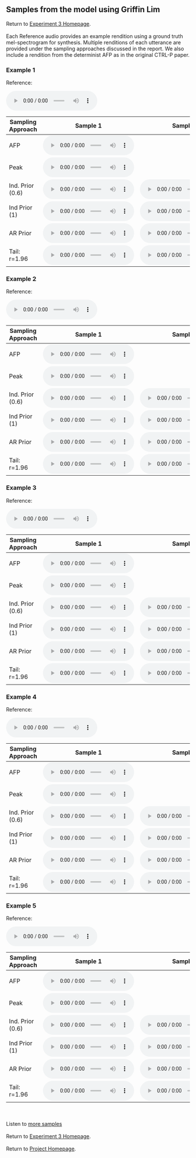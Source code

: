 <!-- exp 3 -->

## Samples from the model using Griffin Lim

Return to [Experiment 3 Homepage](https://ljlj9.github.io/mscproject/experiment_3_test.html).
<br><br>
Each Reference audio provides an example rendition using a ground truth mel-spectrogram for synthesis.
Multiple renditions of each utterance are provided under the sampling approaches discussed in the report. We also include a rendition from the determinist AFP as in the original CTRL-P paper.
### Example 1

Reference:        
<p><audio src="Exp3Test/Example1/reference.wav" controls style="width: 250px;"></audio></p>

| Sampling Approach | Sample 1 | Sample 2 | Sample 3 | Sample 4 | Sample 5 |
| --- | --- | --- | --- | --- | --- |
| AFP | <audio src="afp_web_samples/Example1.wav" controls style="width: 250px;"></audio> | | | | |
| Peak  | <audio src="Exp3Test/Example1/mean/sample_1.wav" controls style="width: 250px;"></audio> | | | | |
| Ind. Prior (0.6) | <audio src="Exp3Test/Example1/scaled06/sample_1.wav" controls style="width: 250px;"></audio> | <audio src="Exp3Test/Example1/scaled06/sample_2.wav" controls style="width: 250px;"></audio> | <audio src="Exp3Test/Example1/scaled06/sample_3.wav" controls style="width: 250px;"></audio> | <audio src="Exp3Test/Example1/scaled06/sample_4.wav" controls style="width: 250px;"></audio> | <audio src="Exp3Test/Example1/scaled06/sample_5.wav" controls style="width: 250px;"></audio> |
| Ind Prior (1) | <audio src="Exp3Test/Example1/prior/sample_1.wav" controls style="width: 250px;"></audio> | <audio src="Exp3Test/Example1/prior/sample_2.wav" controls style="width: 250px;"></audio> | <audio src="Exp3Test/Example1/prior/sample_3.wav" controls style="width: 250px;"></audio> | <audio src="Exp3Test/Example1/prior/sample_4.wav" controls style="width: 250px;"></audio> | <audio src="Exp3Test/Example1/prior/sample_5.wav" controls style="width: 250px;"></audio> |
| AR Prior | <audio src="Exp3Test/Example1/ar_prior/sample_1.wav" controls style="width: 250px;"></audio> | <audio src="Exp3Test/Example1/ar_prior/sample_2.wav" controls style="width: 250px;"></audio> | <audio src="Exp3Test/Example1/ar_prior/sample_3.wav" controls style="width: 250px;"></audio> | <audio src="Exp3Test/Example1/ar_prior/sample_4.wav" controls style="width: 250px;"></audio> | <audio src="Exp3Test/Example1/ar_prior/sample_5.wav" controls style="width: 250px;"></audio> |
| Tail: r=1.96 | <audio src="Exp3Test/Example1/tail2/sample_1.wav" controls style="width: 250px;"></audio> | <audio src="Exp3Test/Example1/tail2/sample_2.wav" controls style="width: 250px;"></audio> | <audio src="Exp3Test/Example1/tail2/sample_3.wav" controls style="width: 250px;"></audio> | <audio src="Exp3Test/Example1/tail2/sample_4.wav" controls style="width: 250px;"></audio> | <audio src="Exp3Test/Example1/tail2/sample_5.wav" controls style="width: 250px;"></audio> |

### Example 2

Reference:          
<p><audio src="Exp3Test/Example2/reference.wav" controls style="width: 250px;"></audio></p>

| Sampling Approach | Sample 1 | Sample 2 | Sample 3 | Sample 4 | Sample 5 |
| --- | --- | --- | --- | --- | --- |
| AFP | <audio src="afp_web_samples/Example2.wav" controls style="width: 250px;"></audio> | | | | |
| Peak  | <audio src="Exp3Test/Example2/mean/sample_1.wav" controls style="width: 250px;"></audio> | | | | |
| Ind. Prior (0.6) | <audio src="Exp3Test/Example2/scaled06/sample_1.wav" controls style="width: 250px;"></audio> | <audio src="Exp3Test/Example2/scaled06/sample_2.wav" controls style="width: 250px;"></audio> | <audio src="Exp3Test/Example2/scaled06/sample_3.wav" controls style="width: 250px;"></audio> | <audio src="Exp3Test/Example2/scaled06/sample_4.wav" controls style="width: 250px;"></audio> | <audio src="Exp3Test/Example2/scaled06/sample_5.wav" controls style="width: 250px;"></audio> |
| Ind Prior (1) | <audio src="Exp3Test/Example2/prior/sample_1.wav" controls style="width: 250px;"></audio> | <audio src="Exp3Test/Example2/prior/sample_2.wav" controls style="width: 250px;"></audio> | <audio src="Exp3Test/Example2/prior/sample_3.wav" controls style="width: 250px;"></audio> | <audio src="Exp3Test/Example2/prior/sample_4.wav" controls style="width: 250px;"></audio> | <audio src="Exp3Test/Example2/prior/sample_5.wav" controls style="width: 250px;"></audio> |
| AR Prior | <audio src="Exp3Test/Example2/ar_prior/sample_1.wav" controls style="width: 250px;"></audio> | <audio src="Exp3Test/Example2/ar_prior/sample_2.wav" controls style="width: 250px;"></audio> | <audio src="Exp3Test/Example2/ar_prior/sample_3.wav" controls style="width: 250px;"></audio> | <audio src="Exp3Test/Example2/ar_prior/sample_4.wav" controls style="width: 250px;"></audio> | <audio src="Exp3Test/Example2/ar_prior/sample_5.wav" controls style="width: 250px;"></audio> |
| Tail: r=1.96 | <audio src="Exp3Test/Example2/tail2/sample_1.wav" controls style="width: 250px;"></audio> | <audio src="Exp3Test/Example2/tail2/sample_2.wav" controls style="width: 250px;"></audio> | <audio src="Exp3Test/Example2/tail2/sample_3.wav" controls style="width: 250px;"></audio> | <audio src="Exp3Test/Example2/tail2/sample_4.wav" controls style="width: 250px;"></audio> | <audio src="Exp3Test/Example2/tail2/sample_5.wav" controls style="width: 250px;"></audio> |

### Example 3

Reference:          
<p><audio src="Exp3Test/Example3/reference.wav" controls style="width: 250px;"></audio></p>

| Sampling Approach | Sample 1 | Sample 2 | Sample 3 | Sample 4 | Sample 5 |
| --- | --- | --- | --- | --- | --- |
| AFP | <audio src="afp_web_samples/Example3.wav" controls style="width: 250px;"></audio> | | | | |
| Peak  | <audio src="Exp3Test/Example3/mean/sample_1.wav" controls style="width: 250px;"></audio> | | | | |
| Ind. Prior (0.6) | <audio src="Exp3Test/Example3/scaled06/sample_1.wav" controls style="width: 250px;"></audio> | <audio src="Exp3Test/Example3/scaled06/sample_2.wav" controls style="width: 250px;"></audio> | <audio src="Exp3Test/Example3/scaled06/sample_3.wav" controls style="width: 250px;"></audio> | <audio src="Exp3Test/Example3/scaled06/sample_4.wav" controls style="width: 250px;"></audio> | <audio src="Exp3Test/Example3/scaled06/sample_5.wav" controls style="width: 250px;"></audio> |
| Ind Prior (1) | <audio src="Exp3Test/Example3/prior/sample_1.wav" controls style="width: 250px;"></audio> | <audio src="Exp3Test/Example3/prior/sample_2.wav" controls style="width: 250px;"></audio> | <audio src="Exp3Test/Example3/prior/sample_3.wav" controls style="width: 250px;"></audio> | <audio src="Exp3Test/Example3/prior/sample_4.wav" controls style="width: 250px;"></audio> | <audio src="Exp3Test/Example3/prior/sample_5.wav" controls style="width: 250px;"></audio> |
| AR Prior | <audio src="Exp3Test/Example3/ar_prior/sample_1.wav" controls style="width: 250px;"></audio> | <audio src="Exp3Test/Example3/ar_prior/sample_2.wav" controls style="width: 250px;"></audio> | <audio src="Exp3Test/Example3/ar_prior/sample_3.wav" controls style="width: 250px;"></audio> | <audio src="Exp3Test/Example3/ar_prior/sample_4.wav" controls style="width: 250px;"></audio> | <audio src="Exp3Test/Example3/ar_prior/sample_5.wav" controls style="width: 250px;"></audio> |
| Tail: r=1.96 | <audio src="Exp3Test/Example3/tail2/sample_1.wav" controls style="width: 250px;"></audio> | <audio src="Exp3Test/Example3/tail2/sample_2.wav" controls style="width: 250px;"></audio> | <audio src="Exp3Test/Example3/tail2/sample_3.wav" controls style="width: 250px;"></audio> | <audio src="Exp3Test/Example3/tail2/sample_4.wav" controls style="width: 250px;"></audio> | <audio src="Exp3Test/Example3/tail2/sample_5.wav" controls style="width: 250px;"></audio> |

### Example 4

Reference:          
<p><audio src="Exp3Test/Example4/reference.wav" controls style="width: 250px;"></audio></p>

| Sampling Approach | Sample 1 | Sample 2 | Sample 3 | Sample 4 | Sample 5 |
| --- | --- | --- | --- | --- | --- |
| AFP | <audio src="afp_web_samples/Example4.wav" controls style="width: 250px;"></audio> | | | | |
| Peak  | <audio src="Exp3Test/Example4/mean/sample_1.wav" controls style="width: 250px;"></audio> | | | | |
| Ind. Prior (0.6) | <audio src="Exp3Test/Example4/scaled06/sample_1.wav" controls style="width: 250px;"></audio> | <audio src="Exp3Test/Example4/scaled06/sample_2.wav" controls style="width: 250px;"></audio> | <audio src="Exp3Test/Example4/scaled06/sample_3.wav" controls style="width: 250px;"></audio> | <audio src="Exp3Test/Example4/scaled06/sample_4.wav" controls style="width: 250px;"></audio> | <audio src="Exp3Test/Example4/scaled06/sample_5.wav" controls style="width: 250px;"></audio> |
| Ind Prior (1) | <audio src="Exp3Test/Example4/prior/sample_1.wav" controls style="width: 250px;"></audio> | <audio src="Exp3Test/Example4/prior/sample_2.wav" controls style="width: 250px;"></audio> | <audio src="Exp3Test/Example4/prior/sample_3.wav" controls style="width: 250px;"></audio> | <audio src="Exp3Test/Example4/prior/sample_4.wav" controls style="width: 250px;"></audio> | <audio src="Exp3Test/Example4/prior/sample_5.wav" controls style="width: 250px;"></audio> |
| AR Prior | <audio src="Exp3Test/Example4/ar_prior/sample_1.wav" controls style="width: 250px;"></audio> | <audio src="Exp3Test/Example4/ar_prior/sample_2.wav" controls style="width: 250px;"></audio> | <audio src="Exp3Test/Example4/ar_prior/sample_3.wav" controls style="width: 250px;"></audio> | <audio src="Exp3Test/Example4/ar_prior/sample_4.wav" controls style="width: 250px;"></audio> | <audio src="Exp3Test/Example4/ar_prior/sample_5.wav" controls style="width: 250px;"></audio> |
| Tail: r=1.96 | <audio src="Exp3Test/Example4/tail2/sample_1.wav" controls style="width: 250px;"></audio> | <audio src="Exp3Test/Example4/tail2/sample_2.wav" controls style="width: 250px;"></audio> | <audio src="Exp3Test/Example4/tail2/sample_3.wav" controls style="width: 250px;"></audio> | <audio src="Exp3Test/Example4/tail2/sample_4.wav" controls style="width: 250px;"></audio> | <audio src="Exp3Test/Example4/tail2/sample_5.wav" controls style="width: 250px;"></audio> |

### Example 5

Reference:          
<p><audio src="Exp3Test/Example5/reference.wav" controls style="width: 250px;"></audio></p>

| Sampling Approach | Sample 1 | Sample 2 | Sample 3 | Sample 4 | Sample 5 |
| --- | --- | --- | --- | --- | --- |
| AFP | <audio src="afp_web_samples/Example5.wav" controls style="width: 250px;"></audio> | | | | |
| Peak  | <audio src="Exp3Test/Example5/mean/sample_1.wav" controls style="width: 250px;"></audio> | | | | |
| Ind. Prior (0.6) | <audio src="Exp3Test/Example5/scaled06/sample_1.wav" controls style="width: 250px;"></audio> | <audio src="Exp3Test/Example5/scaled06/sample_2.wav" controls style="width: 250px;"></audio> | <audio src="Exp3Test/Example5/scaled06/sample_3.wav" controls style="width: 250px;"></audio> | <audio src="Exp3Test/Example5/scaled06/sample_4.wav" controls style="width: 250px;"></audio> | <audio src="Exp3Test/Example5/scaled06/sample_5.wav" controls style="width: 250px;"></audio> |
| Ind Prior (1) | <audio src="Exp3Test/Example5/prior/sample_1.wav" controls style="width: 250px;"></audio> | <audio src="Exp3Test/Example5/prior/sample_2.wav" controls style="width: 250px;"></audio> | <audio src="Exp3Test/Example5/prior/sample_3.wav" controls style="width: 250px;"></audio> | <audio src="Exp3Test/Example5/prior/sample_4.wav" controls style="width: 250px;"></audio> | <audio src="Exp3Test/Example5/prior/sample_5.wav" controls style="width: 250px;"></audio> |
| AR Prior | <audio src="Exp3Test/Example5/ar_prior/sample_1.wav" controls style="width: 250px;"></audio> | <audio src="Exp3Test/Example5/ar_prior/sample_2.wav" controls style="width: 250px;"></audio> | <audio src="Exp3Test/Example5/ar_prior/sample_3.wav" controls style="width: 250px;"></audio> | <audio src="Exp3Test/Example5/ar_prior/sample_4.wav" controls style="width: 250px;"></audio> | <audio src="Exp3Test/Example5/ar_prior/sample_5.wav" controls style="width: 250px;"></audio> |
| Tail: r=1.96 | <audio src="Exp3Test/Example5/tail2/sample_1.wav" controls style="width: 250px;"></audio> | <audio src="Exp3Test/Example5/tail2/sample_2.wav" controls style="width: 250px;"></audio> | <audio src="Exp3Test/Example5/tail2/sample_3.wav" controls style="width: 250px;"></audio> | <audio src="Exp3Test/Example5/tail2/sample_4.wav" controls style="width: 250px;"></audio> | <audio src="Exp3Test/Example5/tail2/sample_5.wav" controls style="width: 250px;"></audio> |



<br><br>
Listen to [more samples](https://ljlj9.github.io/mscproject/experiment_3_ii.html)
<br><br>
Return to [Experiment 3 Homepage](https://ljlj9.github.io/mscproject/experiment_3_test.html).
<br><br>
Return to [Project Homepage](https://ljlj9.github.io/mscproject/index.html).
